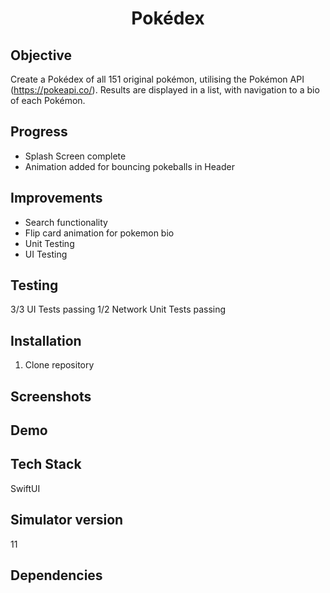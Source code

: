 <h1 align="center">

Pokédex

</h1>

## Objective
Create a Pokédex of all 151 original pokémon, utilising the Pokémon API (https://pokeapi.co/). Results are displayed in a list, with navigation to a bio of each Pokémon.

## Progress
- Splash Screen complete
- Animation added for bouncing pokeballs in Header 

## Improvements
- Search functionality
- Flip card animation for pokemon bio
- Unit Testing
- UI Testing

## Testing
3/3 UI Tests passing
1/2 Network Unit Tests passing

## Installation

1. Clone repository

## Screenshots

## Demo

## Tech Stack
SwiftUI

## Simulator version
11

## Dependencies
